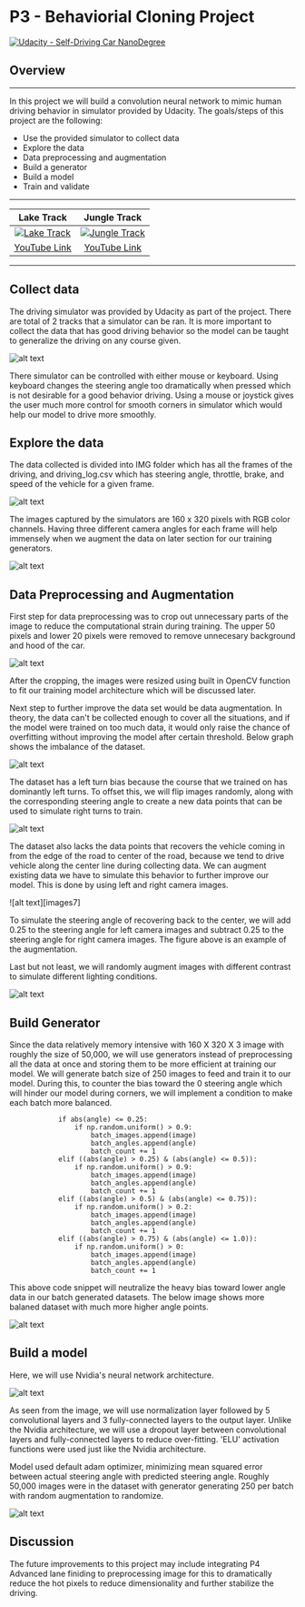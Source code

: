 # P3 - Behaviorial Cloning Project

[![Udacity - Self-Driving Car NanoDegree](https://s3.amazonaws.com/udacity-sdc/github/shield-carnd.svg)](http://www.udacity.com/drive)

## Overview
---
In this project we will build a convolution neural network to mimic human driving behavior in simulator provided by Udacity.  The goals/steps of this project are the following:

* Use the provided simulator to collect data
* Explore the data
* Data preprocessing and augmentation
* Build a generator
* Build a model
* Train and validate

[//]: # (Image References)
[image1]: ./images/collect_data.png
[image2]: ./images/dataframe.png
[image3]: ./images/explore_data_2.png
[image4]: ./images/cropping.png
[image5]: ./images/imbalance.png
[image6]: ./images/flipped.png
[image7]: ./images/steering.png
[image8]: ./images/random_contrast.png
[image9]: ./images/random_batch.png
[image10]: ./images/nvidia.png
[image11]: ./images/model.png
[image12]: ./images/
[image13]: ./images/

---

|Lake Track|Jungle Track|
|:--------:|:------------:|
|[![Lake Track](images/lake_track.png)](https://)|[![Jungle Track](images/jungle_track.png)](https://)|
|[YouTube Link](https://)|[YouTube Link](https://)|

---

## Collect data

The driving simulator was provided by Udacity as part of the project.  There are total of 2 tracks that a simulator can be ran.  It is more important to collect the data that has good driving behavior so the model can be taught to generalize the driving on any course given.

![alt text][image1]

There simulator can be controlled with either mouse or keyboard.  Using keyboard changes the steering angle too dramatically when pressed which is not desirable for a good behavior driving.  Using a mouse or joystick gives the user much more control for smooth corners in simulator which would help our model to drive more smoothly.

## Explore the data

The data collected is divided into IMG folder which has all the frames of the driving, and driving_log.csv which has steering angle, throttle, brake, and speed of the vehicle for a given frame.  

![alt text][image2]

The images captured by the simulators are 160 x 320 pixels with RGB color channels.  Having three different camera angles for each frame will help immensely when we augment the data on later section for our training generators.  

![alt text][image3]

## Data Preprocessing and Augmentation

First step for data preprocessing was to crop out unnecessary parts of the image to reduce the computational strain during training.  The upper 50 pixels and lower 20 pixels were removed to remove unnecesary background and hood of the car.

![alt text][image4]

After the cropping, the images were resized using built in OpenCV function to fit our training model architecture which will be discussed later.

Next step to further improve the data set would be data augmentation.  In theory, the data can't be collected enough to cover all the situations, and if the model were trained on too much data, it would only raise the chance of overfitting without improving the model after certain threshold.  Below graph shows the imbalance of the dataset.

![alt text][image5]

The dataset has a left turn bias because the course that we trained on has dominantly left turns.  To offset this, we will flip images randomly, along with the corresponding steering angle to create a new data points that can be used to simulate right turns to train.

![alt text][image6]

The dataset also lacks the data points that recovers the vehicle coming in from the edge of the road to center of the road, because we tend to drive vehicle along the center line during collecting data.  We can augment existing data we have to simulate this behavior to further improve our model.  This is done by using left and right camera images.

![alt text][images7]

To simulate the steering angle of recovering back to the center, we will add 0.25 to the steering angle for left camera images and subtract 0.25 to the steering angle for right camera images.  The figure above is an example of the augmentation.

Last but not least, we will randomly augment images with different contrast to simulate different lighting conditions.

![alt text][image8]

## Build Generator

Since the data relatively memory intensive with 160 X 320 X 3 image with roughly the size of 50,000, we will use generators instead of preprocessing all the data at once and storing them to be more efficient at training our model.  We will generate batch size of 250 images to feed and train it to our model.  During this, to counter the bias toward the 0 steering angle which will hinder our model during corners, we will implement a condition to make each batch more balanced.   
```
            if abs(angle) <= 0.25:
                if np.random.uniform() > 0.9:
                    batch_images.append(image)
                    batch_angles.append(angle)
                    batch_count += 1
            elif ((abs(angle) > 0.25) & (abs(angle) <= 0.5)):
                if np.random.uniform() > 0.9:
                    batch_images.append(image)
                    batch_angles.append(angle)
                    batch_count += 1
            elif ((abs(angle) > 0.5) & (abs(angle) <= 0.75)):
                if np.random.uniform() > 0.2:
                    batch_images.append(image)
                    batch_angles.append(angle)
                    batch_count += 1
            elif ((abs(angle) > 0.75) & (abs(angle) <= 1.0)):
                if np.random.uniform() > 0:
                    batch_images.append(image)
                    batch_angles.append(angle)
                    batch_count += 1
```

This above code snippet will neutralize the heavy bias toward lower angle data in our batch generated datasets.  The below image shows more balaned dataset with much more higher angle points.

![alt text][image9]

## Build a model

Here, we will use Nvidia's neural network architecture.  

![alt text][image10]

As seen from the image, we will use normalization layer followed by 5 convolutional layers and 3 fully-connected layers to the output layer.  Unlike the Nvidia architecture, we will use a dropout layer between convolutional layers and fully-connected layers to reduce over-fitting.  'ELU' activation functions were used just like the Nvidia architecture.

Model used default adam optimizer, minimizing mean squared error between actual steering angle with predicted steering angle.  Roughly 50,000 images were in the dataset with generator generating 250 per batch with random augmentation to randomize.

![alt text][image11]

## Discussion

The future improvements to this project may include integrating P4 Advanced lane finiding to preprocessing image for this to dramatically reduce the hot pixels to reduce dimensionality and further stabilize the driving.

